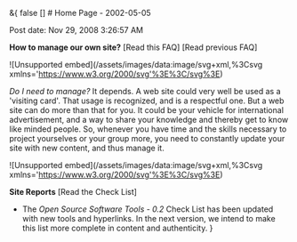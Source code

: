 &{<nil> false <nil> <nil> [] <nil> <nil> <nil> <nil> # Home Page - 2002-05-05

Post date: Nov 29, 2008 3:26:57 AM

**How to manage our own site?** [Read this FAQ] [Read previous FAQ]

![Unsupported embed](/assets/images/data:image/svg+xml,%3Csvg xmlns='https://www.w3.org/2000/svg'%3E%3C/svg%3E)

*Do I need to manage?* It depends. A web site could very well be used as a 'visiting card'. That usage is recognized, and is a respectful one. But a web site can do more than that for you. It could be your vehicle for international advertisement, and a way to share your knowledge and thereby get to know like minded people. So, whenever you have time and the skills necessary to project yourselves or your group more, you need to constantly update your site with new content, and thus manage it.

![Unsupported embed](/assets/images/data:image/svg+xml,%3Csvg xmlns='https://www.w3.org/2000/svg'%3E%3C/svg%3E)

**Site Reports** [Read the Check List]

-   The *Open Source Software Tools - 0.2* Check List has been updated with new tools and hyperlinks. In the next version, we intend to make this list more complete in content and authenticity.
}
